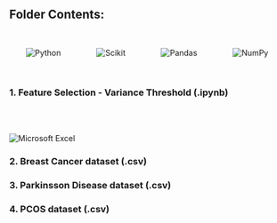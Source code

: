 
## Folder Contents:

<p align = "left">
<img style="margin: 30px" alt="Python"
    src="https://img.shields.io/badge/Python-FFD43B?style=for-the-badge&logo=python&logoColor=darkblue" />  
   <img style="margin: 30px" alt="Scikit"
    src="https://img.shields.io/badge/scikit_learn-F7931E?style=for-the-badge&logo=scikit-learn&logoColor=blue" />   
<img style="margin: 30px" alt="Pandas"
    src="https://img.shields.io/badge/Pandas-2C2D72?style=for-the-badge&logo=pandas&logoColor=white" />    
<img style="margin: 30px" alt="NumPy"
    src="https://img.shields.io/badge/Numpy-777BB4?style=for-the-badge&logo=numpy&logoColor=white" />
  </p>

### 1. Feature Selection - Variance Threshold (.ipynb)

<br></br>


<p align = "left">
<img alt="Microsoft Excel" 
     src="https://img.shields.io/badge/Microsoft_Excel-217346?style=for-the-badge&logo=microsoft-excel&logoColor=white" />
</p>

### 2. Breast Cancer dataset (.csv)
### 3. Parkinsson Disease dataset (.csv)
### 4. PCOS dataset (.csv)
